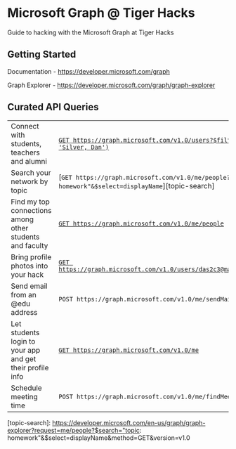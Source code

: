 # Microsoft Graph @ Tiger Hacks
Guide to hacking with the Microsoft Graph at Tiger Hacks

## Getting Started 
Documentation - https://developer.microsoft.com/graph

Graph Explorer - https://developer.microsoft.com/graph/graph-explorer

## Curated API Queries

|                                                         |                                                                                           |
|---------------------------------------------------------|-------------------------------------------------------------------------------------------|
|Connect with students, teachers and alumni               |[`GET https://graph.microsoft.com/v1.0/users?$filter=startsWith(displayName, 'Silver, Dan')`][user-search]|
|Search your network by topic                             |[`GET https://graph.microsoft.com/v1.0/me/people?$search="topic: homework"&$select=displayName`][topic-search]|
|Find my top connections among other students and faculty |[`GET https://graph.microsoft.com/v1.0/me/people`][me-people]                                           |
|Bring profile photos into your hack                      |[`GET https://graph.microsoft.com/v1.0/users/das2c3@mail.missouri.edu/photo/$value`][profile-photo]         |
|Send email from an @edu address                          |`POST https://graph.microsoft.com/v1.0/me/sendMail`                                        |
|Let students login to your app and get their profile info|[`GET https://graph.microsoft.com/v1.0/me`][me]                                                  |
|Schedule meeting time|`POST https://graph.microsoft.com/v1.0/me/findMeetingTimes`|



[topic-search]: https://developer.microsoft.com/en-us/graph/graph-explorer?request=me/people?$search="topic: homework"&$select=displayName&method=GET&version=v1.0

[user-search]: https://developer.microsoft.com/en-us/graph/graph-explorer?request=users?$filter=startsWith(displayName,%20'Silver,%20Dan')&method=GET&version=v1.0&GraphUrl=https://graph.microsoft.com


[me-people]: https://developer.microsoft.com/en-us/graph/graph-explorer?request=me/people&method=GET&version=v1.0&GraphUrl=https://graph.microsoft.com

[profile-photo]: https://developer.microsoft.com/en-us/graph/graph-explorer?request=users/das2c3@mail.missouri.edu/photo/$value&method=GET&version=v1.0&GraphUrl=https://graph.microsoft.com

[me]: https://developer.microsoft.com/en-us/graph/graph-explorer?request=me&method=GET&version=v1.0&GraphUrl=https://graph.microsoft.com
